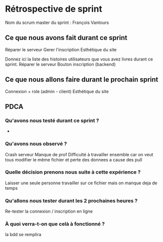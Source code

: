 # Rétrospective de sprint

Nom du scrum master du sprint : François Vantours

## Ce que nous avons fait durant ce sprint
Réparer le serveur
Gerer l'inscription
Esthétique du site

Donnez ici la liste des histoires utilisateurs que vous avez livres durant ce sprint.
Réparer le serveur
Bouton inscription (backend)


## Ce que nous allons faire durant le prochain sprint
Connexion + role (admin - client)
Esthétique du site

## PDCA 
### Qu'avons nous testé durant ce sprint ? 
-


### Qu'avons nous observé ?
Crash serveur
Manque de prof
Difficulté à travailler ensemble car on veut tous modifier le même fichier
et perte des donnees a cause des pull


### Quelle décision prenons nous suite à cette expérience ? 
Laisser une seule personne travailler sur ce fichier mais on manque deja de temps


### Qu'allons nous tester durant les 2 prochaines heures ?
Re-tester la connexion / inscription en ligne


### À quoi verra-t-on que celà à fonctionné ?
la bdd se remplira

